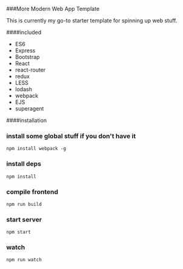 ###More Modern Web App Template

This is currently my go-to starter template for spinning up web stuff.

####included
* ES6
* Express
* Bootstrap
* React
* react-router
* redux
* LESS
* lodash
* webpack
* EJS
* superagent

####installation

### install some global stuff if you don't have it
    npm install webpack -g

### install deps
    npm install

### compile frontend
    npm run build

### start server
    npm start

### watch
    npm run watch
